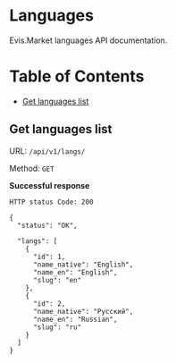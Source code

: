 # Languages

Evis.Market languages API documentation.

Table of Contents
=================
* [Get languages list](#get-languages-list)

## Get languages list

URL: `/api/v1/langs/`

Method: `GET`

**Successful response**

    HTTP status Code: 200

    {
      "status": "OK",

      "langs": [
        {
          "id": 1,
          "name_native": "English",
          "name_en": "English",
          "slug": "en"
        },
        {
          "id": 2,
          "name_native": "Русский",
          "name_en": "Russian",
          "slug": "ru"
        }
      ]
    }
